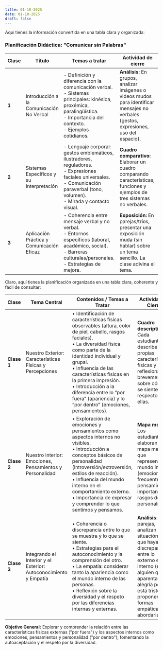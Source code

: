 ```yaml
---
title: 01-10-2025
date: 01-10-2025
draft: false
---
```


Aquí tienes la información convertida en una tabla clara y organizada:

### **Planificación Didáctica: "Comunicar sin Palabras"**

| **Clase** | **Título**                          | **Temas a tratar**                                                                                                                                | **Actividad de cierre**                                                                                               |
|-----------|-------------------------------------|---------------------------------------------------------------------------------------------------------------------------------------------------|-----------------------------------------------------------------------------------------------------------------------|
| **1**     | Introducción a la Comunicación No Verbal | - Definición y diferencia con la comunicación verbal.<br>- Sistemas principales: kinésica, proxémica, paralingüística.<br>- Importancia del contexto.<br>- Ejemplos cotidianos. | **Análisis:** En grupos, analizar imágenes o videos mudos para identificar mensajes no verbales (gestos, expresiones, uso del espacio). |
| **2**     | Sistemas Específicos y su Interpretación | - Lenguaje corporal: gestos emblemáticos, ilustradores, reguladores.<br>- Expresiones faciales universales.<br>- Comunicación paraverbal (tono, volumen).<br>- Mirada y contacto visual. | **Cuadro comparativo:** Elaborar un cuadro comparando características, funciones y ejemplos de tres sistemas no verbales. |
| **3**     | Aplicación Práctica y Comunicación Eficaz | - Coherencia entre mensaje verbal y no verbal.<br>- Entornos específicos (laboral, académico, social).<br>- Barreras culturales/personales.<br>- Estrategias de mejora. | **Exposición:** En parejas/tríos, presentar una exposición muda (sin hablar) sobre un tema sencillo. La clase adivina el tema. |

Claro, aquí tienes la planificación organizada en una tabla clara, coherente y fácil de consultar:

| **Clase** | **Tema Central** | **Contenidos / Temas a Tratar** | **Actividad de Cierre** |
|----------|------------------|----------------------------------|--------------------------|
| **Clase 1** | Nuestro Exterior: Características Físicas y Percepciones | • Identificación de características físicas observables (altura, color de piel, cabello, rasgos faciales).<br>• La diversidad física como parte de la identidad individual y grupal.<br>• Influencia de las características físicas en la primera impresión.<br>• Introducción a la diferencia entre lo “por fuera” (apariencia) y lo “por dentro” (emociones, pensamientos). | **Cuadro descriptivo**: Cada estudiante describe sus propias características físicas y reflexiona brevemente sobre cómo se siente respecto a ellas. |
| **Clase 2** | Nuestro Interior: Emociones, Pensamientos y Personalidad | • Exploración de emociones y pensamientos como aspectos internos no visibles.<br>• Introducción a conceptos básicos de personalidad (introversión/extroversión, estilos de reacción).<br>• Influencia del mundo interno en el comportamiento externo.<br>• Importancia de expresar y comprender lo que sentimos y pensamos. | **Mapa mental**: Los estudiantes elaboran un mapa mental que represente su mundo interior (emociones frecuentes, pensamientos importantes, rasgos de personalidad). |
| **Clase 3** | Integrando el Interior y el Exterior: Autoconocimiento y Empatía | • Coherencia o discrepancia entre lo que se muestra y lo que se siente.<br>• Estrategias para el autoconocimiento y la comprensión del otro.<br>• La empatía: considerar tanto la apariencia como el mundo interno de las personas.<br>• Reflexión sobre la diversidad y el respeto por las diferencias internas y externas. | **Análisis**: En parejas, analizan una situación en la que haya una discrepancia entre lo externo e interno (ej: alguien que aparenta alegría pero está triste) y proponen formas empáticas de abordarla. |

**Objetivo General:** Explorar y comprender la relación entre las características físicas externas ("por fuera") y los aspectos internos como emociones, pensamientos y personalidad ("por dentro"), fomentando la autoaceptación y el respeto por la diversidad.